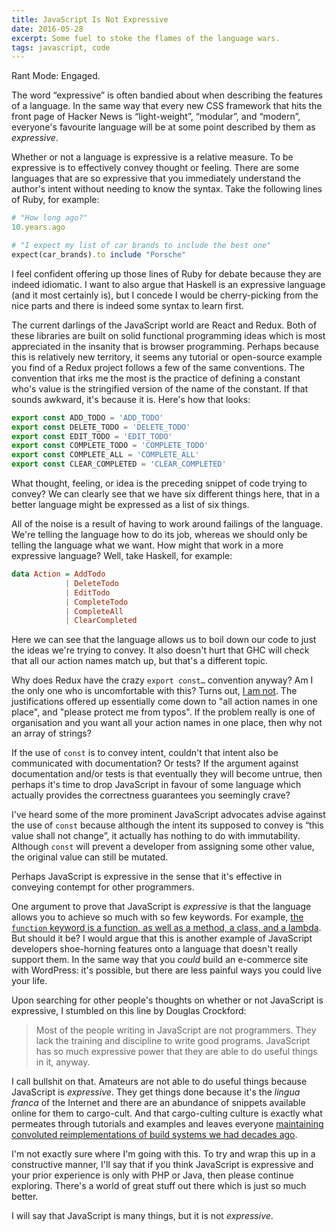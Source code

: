 ```yaml
---
title: JavaScript Is Not Expressive
date: 2016-05-28
excerpt: Some fuel to stoke the flames of the language wars.
tags: javascript, code
---
```


Rant Mode: Engaged.

The word “expressive” is often bandied about when describing the features of a
language. In the same way that every new CSS framework that hits the front page
of Hacker News is “light-weight”, “modular”, and “modern”, everyone's favourite
language will be at some point described by them as *expressive*.

Whether or not a language is expressive is a relative measure. To be expressive
is to effectively convey thought or feeling. There are some languages that are
so expressive that you immediately understand the author's intent without
needing to know the syntax. Take the following lines of Ruby, for example:

```ruby
# "How long ago?"
10.years.ago

# "I expect my list of car brands to include the best one"
expect(car_brands).to include "Porsche"
```

I feel confident offering up those lines of Ruby for debate because they are
indeed idiomatic. I want to also argue that Haskell is an expressive language
(and it most certainly is), but I concede I would be cherry-picking from the
nice parts and there is indeed some syntax to learn first.

The current darlings of the JavaScript world are React and Redux. Both of these
libraries are built on solid functional programming ideas which is most
appreciated in the insanity that is browser programming. Perhaps because this is
relatively new territory, it seems any tutorial or open-source example you find
of a Redux project follows a few of the same conventions. The convention that
irks me the most is the practice of defining a constant who's value is the
stringified version of the name of the constant. If that sounds awkward, it's
because it is. Here's how that looks:

```javascript
export const ADD_TODO = 'ADD_TODO'
export const DELETE_TODO = 'DELETE_TODO'
export const EDIT_TODO = 'EDIT_TODO'
export const COMPLETE_TODO = 'COMPLETE_TODO'
export const COMPLETE_ALL = 'COMPLETE_ALL'
export const CLEAR_COMPLETED = 'CLEAR_COMPLETED'
```

What thought, feeling, or idea is the preceding snippet of code trying to
convey? We can clearly see that we have six different things here, that in a
better language might be expressed as a list of six things.

All of the noise is a result of having to work around failings of the language.
We're telling the language how to do its job, whereas we should only be telling
the language what we want. How might that work in a more expressive language?
Well, take Haskell, for example:

```haskell
data Action = AddTodo
            | DeleteTodo
            | EditTodo
            | CompleteTodo
            | CompleteAll
            | ClearCompleted
```

Here we can see that the language allows us to boil down our code to just the
ideas we're trying to convey. It also doesn't hurt that GHC will check that all
our action names match up, but that's a different topic.

Why does Redux have the crazy `export const…` convention anyway? Am I the only
one who is uncomfortable with this? Turns out, [I am not][so]. The
justifications offered up essentially come down to "all action names in one
place", and "please protect me from typos". If the problem really is one of
organisation and you want all your action names in one place, then why not an
array of strings?

If the use of `const` is to convey intent, couldn't that intent also be
communicated with documentation? Or tests? If the argument against documentation
and/or tests is that eventually they will become untrue, then perhaps it's time
to drop JavaScript in favour of some language which actually provides the
correctness guarantees you seemingly crave?

I've heard some of the more prominent JavaScript advocates advise against the
use of `const` because although the intent its supposed to convey is “this value
shall not change”, it actually has nothing to do with immutability. Although
`const` will prevent a developer from assigning some other value, the original
value can still be mutated.

Perhaps JavaScript is expressive in the sense that it's effective in conveying
contempt for other programmers.

One argument to prove that JavaScript is *expressive* is that the language
allows you to achieve so much with so few keywords. For example, [the `function`
keyword is a function, as well as a method, a class, and a lambda][bob]. But
should it be? I would argue that this is another example of JavaScript
developers shoe-horning features onto a language that doesn't really support
them. In the same way that you *could* build an e-commerce site with WordPress:
it's possible, but there are less painful ways you could live your life.

Upon searching for other people's thoughts on whether or not JavaScript is
expressive, I stumbled on this line by Douglas Crockford:

> Most of the people writing in JavaScript are not programmers. They lack the
> training and discipline to write good programs. JavaScript has so much
> expressive power that they are able to do useful things in it, anyway.

I call bullshit on that. Amateurs are not able to do useful things because
JavaScript is *expressive*. They get things done because it's the *lingua
franca* of the Internet and there are an abundance of snippets available online
for them to cargo-cult. And that cargo-culting culture is exactly what permeates
through tutorials and examples and leaves everyone [maintaining convoluted
reimplementations of build systems we had decades ago][twmbbs].

I'm not exactly sure where I'm going with this. To try and wrap this up in a
constructive manner, I'll say that if you think JavaScript is expressive and
your prior experience is only with PHP or Java, then please continue exploring.
There's a world of great stuff out there which is just so much better.

I will say that JavaScript is many things, but it is not *expressive*.

[so]: http://stackoverflow.com/questions/34965856/what-is-the-point-of-the-constants-in-redux
[bob]: http://stackoverflow.com/a/2427532/704015
[twmbbs]: https://jezenthomas.com/the-worlds-most-boring-build-system/

